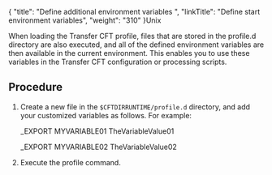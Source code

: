{
    "title": "Define additional environment variables ",
    "linkTitle": "Define start environment variables",
    "weight": "310"
}Unix

When loading the Transfer CFT profile, files that are stored in the profile.d directory are also executed, and all of the defined environment variables are then available in the current environment. This enables you to use these variables in the Transfer CFT configuration or processing scripts.

## Procedure

1.  Create a new file in the `$CFTDIRRUNTIME/profile.d` directory, and add your customized variables as follows. For example:  
    \_EXPORT MYVARIABLE01 TheVariableValue01  
    \_EXPORT MYVARIABLE02 TheVariableValue02
2.  Execute the profile command.
